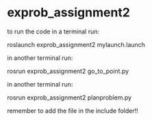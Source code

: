 # exprob_assignment2
to run the code in a terminal run:

roslaunch exprob_assignment2 mylaunch.launch

in another terminal run:

rosrun exprob_assignment2 go_to_point.py

in another terminal run:

rosrun exprob_assignment2 planproblem.py

remember to add the file in the include folder!!
